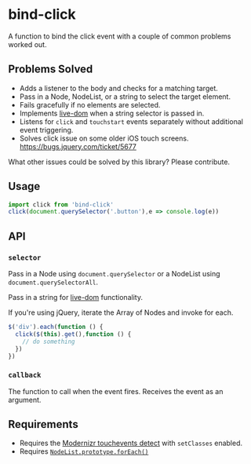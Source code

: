 # bind-click

A function to bind the click event with a couple of common problems worked out.

## Problems Solved

- Adds a listener to the body and checks for a matching target.
- Pass in a Node, NodeList, or a string to select the target element.
- Fails gracefully if no elements are selected.
- Implements [live-dom][1] when a string selector is passed in.
- Listens for `click` and `touchstart` events separately without additional event triggering.
- Solves click issue on some older iOS touch screens. https://bugs.jquery.com/ticket/5677

What other issues could be solved by this library? Please contribute.

## Usage

```javascript
import click from 'bind-click'
click(document.querySelector('.button'),e => console.log(e))
```

## API

### `selector`

Pass in a Node using `document.querySelector` or a NodeList using `document.querySelectorAll`.

Pass in a string for [live-dom][1] functionality.

If you're using jQuery, iterate the Array of Nodes and invoke for each.

```javascript
$('div').each(function () {
  click($(this).get(),function () {
    // do something
  })
})
```

### `callback`

The function to call when the event fires. Receives the event as an argument.

## Requirements

- Requires the [Modernizr touchevents
  detect](https://modernizr.com/download?touchevents-setclasses&q=touchev) with
  `setClasses` enabled.
- Requires
  [`NodeList.prototype.forEach()`](https://developer.mozilla.org/en-US/docs/Web/API/NodeList/forEach)

[1]: https://github.com/kiltjs/live-dom

